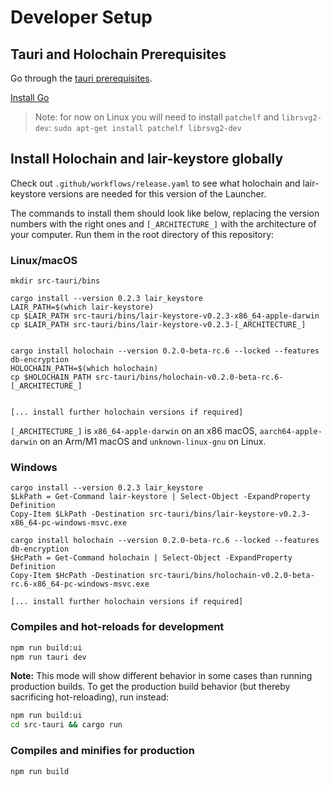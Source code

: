 # Developer Setup

## Tauri and Holochain Prerequisites

Go through the [tauri prerequisites](https://tauri.app/v1/guides/getting-started/prerequisites).

[Install Go](https://go.dev/doc/install)

> Note: for now on Linux you will need to install `patchelf` and `librsvg2-dev`:
> `sudo apt-get install patchelf librsvg2-dev`

## Install Holochain and lair-keystore globally

Check out `.github/workflows/release.yaml` to see what holochain and lair-keystore versions are needed for this version of the Launcher.

The commands to install them should look like below, replacing the version numbers with the right ones and `[_ARCHITECTURE_]` with the architecture of your computer. Run them in the root directory of this repository:

### Linux/macOS
```
mkdir src-tauri/bins

cargo install --version 0.2.3 lair_keystore
LAIR_PATH=$(which lair-keystore)
cp $LAIR_PATH src-tauri/bins/lair-keystore-v0.2.3-x86_64-apple-darwin
cp $LAIR_PATH src-tauri/bins/lair-keystore-v0.2.3-[_ARCHITECTURE_]


cargo install holochain --version 0.2.0-beta-rc.6 --locked --features db-encryption
HOLOCHAIN_PATH=$(which holochain)
cp $HOLOCHAIN_PATH src-tauri/bins/holochain-v0.2.0-beta-rc.6-[_ARCHITECTURE_]


[... install further holochain versions if required]

```
`[_ARCHITECTURE_]` is `x86_64-apple-darwin` on an x86 macOS, `aarch64-apple-darwin` on an Arm/M1 macOS and `unknown-linux-gnu` on Linux.

### Windows
```
cargo install --version 0.2.3 lair_keystore
$LkPath = Get-Command lair-keystore | Select-Object -ExpandProperty Definition
Copy-Item $LkPath -Destination src-tauri/bins/lair-keystore-v0.2.3-x86_64-pc-windows-msvc.exe

cargo install holochain --version 0.2.0-beta-rc.6 --locked --features db-encryption
$HcPath = Get-Command holochain | Select-Object -ExpandProperty Definition
Copy-Item $HcPath -Destination src-tauri/bins/holochain-v0.2.0-beta-rc.6-x86_64-pc-windows-msvc.exe

[... install further holochain versions if required]

```


### Compiles and hot-reloads for development

```bash
npm run build:ui
npm run tauri dev
```
**Note:** This mode will show different behavior in some cases than running production builds.
To get the production build behavior (but thereby sacrificing hot-reloading), run instead:

```bash
npm run build:ui
cd src-tauri && cargo run
```


### Compiles and minifies for production

```bash
npm run build
```